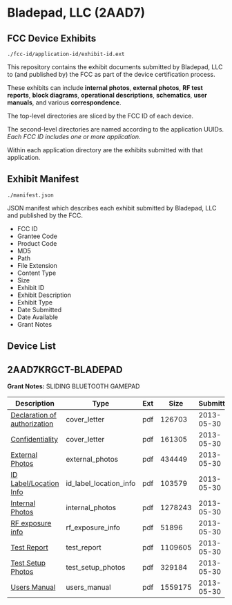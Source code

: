 # Bladepad, LLC (2AAD7)
## FCC Device Exhibits

```
./fcc-id/application-id/exhibit-id.ext
```

This repository contains the exhibit documents submitted by Bladepad, LLC to (and published by) the FCC as part of the device certification process.

These exhibits can include **internal photos**, **external photos**, **RF test reports**, **block diagrams**, **operational descriptions**, **schematics**, **user manuals**, and various **correspondence**.

The top-level directories are sliced by the FCC ID of each device.

The second-level directories are named according to the application UUIDs. *Each FCC ID includes one or more application.*

Within each application directory are the exhibits submitted with that application. 

## Exhibit Manifest

```
./manifest.json
```

JSON manifest which describes each exhibit submitted by Bladepad, LLC and published by the FCC.

- FCC ID
- Grantee Code
- Product Code
- MD5
- Path
- File Extension
- Content Type
- Size
- Exhibit ID
- Exhibit Description
- Exhibit Type
- Date Submitted
- Date Available
- Grant Notes

## Device List
## 2AAD7KRGCT-BLADEPAD
**Grant Notes:** SLIDING BLUETOOTH GAMEPAD

| Description | Type | Ext | Size | Submitted | Available |
| ----------- | ---- | --- | ---- | --------- | --------- |
| [Declaration of authorization](2AAD7KRGCT-BLADEPAD/73e8d671184a1f043b5c9731caee4c7a/1978393.pdf) | cover_letter | pdf | 126703 | 2013-05-30 | 2013-06-03 |
| [Confidentiality](2AAD7KRGCT-BLADEPAD/73e8d671184a1f043b5c9731caee4c7a/1978394.pdf) | cover_letter | pdf | 161305 | 2013-05-30 | 2013-06-03 |
| [External Photos](2AAD7KRGCT-BLADEPAD/73e8d671184a1f043b5c9731caee4c7a/1978388.pdf) | external_photos | pdf | 434449 | 2013-05-30 | 2013-06-03 |
| [ID Label/Location Info](2AAD7KRGCT-BLADEPAD/73e8d671184a1f043b5c9731caee4c7a/1978392.pdf) | id_label_location_info | pdf | 103579 | 2013-05-30 | 2013-06-03 |
| [Internal Photos](2AAD7KRGCT-BLADEPAD/73e8d671184a1f043b5c9731caee4c7a/1978389.pdf) | internal_photos | pdf | 1278243 | 2013-05-30 | 2013-06-03 |
| [RF exposure info](2AAD7KRGCT-BLADEPAD/73e8d671184a1f043b5c9731caee4c7a/1979182.pdf) | rf_exposure_info | pdf | 51896 | 2013-05-30 | 2013-06-03 |
| [Test Report](2AAD7KRGCT-BLADEPAD/73e8d671184a1f043b5c9731caee4c7a/1979181.pdf) | test_report | pdf | 1109605 | 2013-05-30 | 2013-06-03 |
| [Test Setup Photos](2AAD7KRGCT-BLADEPAD/73e8d671184a1f043b5c9731caee4c7a/1978390.pdf) | test_setup_photos | pdf | 329184 | 2013-05-30 | 2013-06-03 |
| [Users Manual](2AAD7KRGCT-BLADEPAD/73e8d671184a1f043b5c9731caee4c7a/1978391.pdf) | users_manual | pdf | 1559175 | 2013-05-30 | 2013-06-03 |

